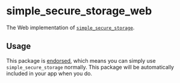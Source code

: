 # simple_secure_storage_web

The Web implementation of [`simple_secure_storage`](https://pub.dev/packages/simple_secure_storage).

## Usage

This package
is [endorsed](https://flutter.dev/docs/development/packages-and-plugins/developing-packages#endorsed-federated-plugin),
which means you can simply use `simple_secure_storage` normally. This package will be automatically included in
your app when you do.
